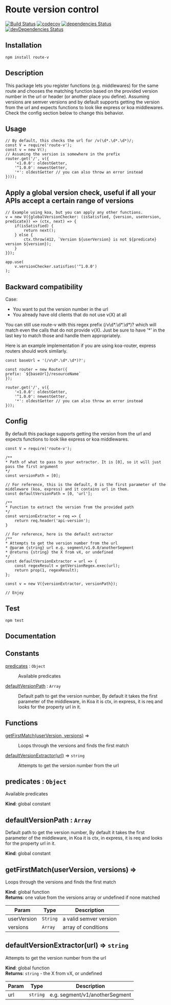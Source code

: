 # Route version control
[![Build Status](https://travis-ci.org/Amri91/route-vc.svg?branch=master)](https://travis-ci.org/Amri91/route-vc)
[![codecov](https://codecov.io/gh/Amri91/route-vc/branch/master/graph/badge.svg)](https://codecov.io/gh/Amri91/route-vc)
[![dependencies Status](https://david-dm.org/amri91/route-vc/status.svg)](https://david-dm.org/Amri91/route-vc)
[![devDependencies Status](https://david-dm.org/amri91/route-vc/dev-status.svg)](https://david-dm.org/Amri91/route-vc?type=dev)

## Installation
```
npm install route-v
```

## Description
This package lets you register functions (e.g. middlewares) for the same route and chooses the matching function based on the provided version number in the url or header (or another place you define).
Assuming versions are semver versions and by default supports getting the version from the url and expects functions to look like express or koa middlewares. Check the config section below to change this behavior.

## Usage
```
// By default, this checks the url for /v(\d*.\d*.\d*)/;
const V = require('route-v');
const v = new V();
// Assuming the version is somewhere in the prefix
router.get('/', v({
    '<1.0.0': oldestGetter,
    '^1.0.0': newestGetter,
    '*': oldestGetter // you can also throw an error instead
})));
```

## Apply a global version check, useful if all your APIs accept a certain range of versions
```
// Example using koa, but you can apply any other functions.
v = new V({globalVersionChecker: (isSatisfied, {version, useVersion, predicate}) => (ctx, next) => {
    if(isSatisfied) {
        return next();
    } else {
        ctx.throw(412, `Version ${userVersion} is not ${predicate} version ${version});
    }
}});

app.use(
    v.versionChecker.satisfies('^1.0.0')
);
```

## Backward compatibility
Case:
- You want to put the version number in the url
- You already have old clients that do not use v(X) at all

You can still use route-v with this regex prefix (/v\d*.\d*.\d*)? which will match even the calls that do not provide v(X).
Just be sure to have '*' in the last key to match those and handle them appropriately.

Here is an example implementation if you are using koa-router, express routers should work similarly.

```
const baseUrl = '(/v\d*.\d*.\d*)?';

const router = new Router({
prefix: `${baseUrl}/resourceName`
});

router.get('/', v({
    '<1.0.0': oldestGetter,
    '^1.0.0': newestGetter,
    '*': oldestGetter // you can also throw an error instead
}));
```

## Config
By default this package supports getting the version from the url and expects functions to look like express or koa middlewares.

```
const V = require('route-v');

/**
* Path of what to pass to your extractor. It is [0], so it will just pass the first argument
*/
const versionPath = [0];

// For reference, this is the default, 0 is the first parameter of the middleware (koa, express) and it contains url in them.
const defaultVersionPath = [0, 'url'];

/**
* Function to extract the version from the provided path
*/
const versionExtractor = req => {
    return req.header('api-version');
}

// For reference, here is the default extractor
/**
* Attempts to get the version number from the url
* @param {string} url e.g. segment/v1.0.0/anotherSegment
* @returns {string} the X from vX, or undefined
*/
const defaultVersionExtractor = url => {
    const regexResult = getVersionRegex.exec(url);
    return prop(1, regexResult);
};

const v = new V({versionExtractor, versionPath});

// Enjoy
```

## Test
```
npm test
```

## Documentation

## Constants

<dl>
<dt><a href="#predicates">predicates</a> : <code>Object</code></dt>
<dd><p>Available predicates</p>
</dd>
<dt><a href="#defaultVersionPath">defaultVersionPath</a> : <code>Array</code></dt>
<dd><p>Default path to get the version number,
By default it takes the first parameter of the middleware,
in Koa it is ctx, in express, it is req
and looks for the property url in it.</p>
</dd>
</dl>

## Functions

<dl>
<dt><a href="#getFirstMatch">getFirstMatch(userVersion, versions)</a> ⇒</dt>
<dd><p>Loops through the versions and finds the first match</p>
</dd>
<dt><a href="#defaultVersionExtractor">defaultVersionExtractor(url)</a> ⇒ <code>string</code></dt>
<dd><p>Attempts to get the version number from the url</p>
</dd>
</dl>

<a name="predicates"></a>

## predicates : <code>Object</code>
Available predicates

**Kind**: global constant  
<a name="defaultVersionPath"></a>

## defaultVersionPath : <code>Array</code>
Default path to get the version number,
By default it takes the first parameter of the middleware,
in Koa it is ctx, in express, it is req
and looks for the property url in it.

**Kind**: global constant  
<a name="getFirstMatch"></a>

## getFirstMatch(userVersion, versions) ⇒
Loops through the versions and finds the first match

**Kind**: global function  
**Returns**: one value from the versions array or undefined if none matched  

| Param | Type | Description |
| --- | --- | --- |
| userVersion | <code>String</code> | a valid semver version |
| versions | <code>Array</code> | array of conditions |

<a name="defaultVersionExtractor"></a>

## defaultVersionExtractor(url) ⇒ <code>string</code>
Attempts to get the version number from the url

**Kind**: global function  
**Returns**: <code>string</code> - the X from vX, or undefined  

| Param | Type | Description |
| --- | --- | --- |
| url | <code>string</code> | e.g. segment/v1/anotherSegment |

